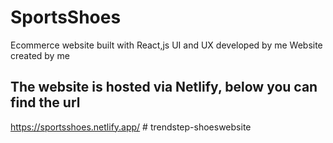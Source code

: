 # SportsShoes
Ecommerce website built with React,js
UI and UX developed by me
Website created by me

## The website is hosted via Netlify, below you can find the url
https://sportsshoes.netlify.app/
#   t r e n d s t e p - s h o e s w e b s i t e  
 